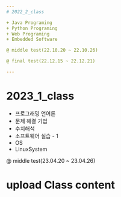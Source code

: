 ```yaml
---
# 2022_2_class

+ Java Programing
+ Python Programing
+ Web Programing
+ Embedded Software

@ middle test(22.10.20 ~ 22.10.26)

@ final test(22.12.15 ~ 22.12.21)

---
```

# 2023_1_class

+ 프로그래밍 언어론
+ 문제 해결 기법
+ 수치해석
+ 소프트웨어 실습 - 1
+ OS
+ LinuxSystem

@ middle test(23.04.20 ~ 23.04.26)

# upload Class content
